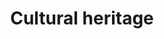 ---
title: Cultural heritage
longTitle: 'Cultural heritage'
tags:
- gccommon
french:
- "[[Patrimoine culturel]]"
usedFor:
- "[[Cultural property]]"
---